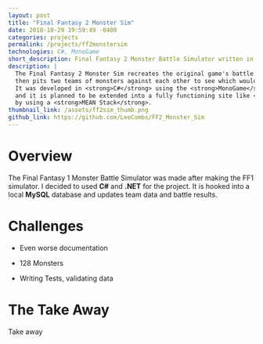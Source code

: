 ```yaml
---
layout: post
title: "Final Fantasy 2 Monster Sim"
date: 2018-10-29 19:59:49 -0400
categories: projects
permalink: /projects/ff2monstersim
technologies: C#, MonoGame
short_description: Final Fantasy 2 Monster Battle Simulator written in <strong>C#</strong> and <strong>.NET</strong>, and has a <strong>MySQL</strong> backend.
description: |
  The Final Fantasy 2 Monster Sim recreates the original game's battle system
  then pits two teams of monsters against each other to see which would win. <br/>
  It was developed in <strong>C#</strong> using the <strong>MonoGame</strong> engine
  and it is planned to be extended into a fully functioning site like <a href="http://saltybet.com/">SaltyBet</a> 
  by using a <strong>MEAN Stack</strong>.
thumbnail_link: /assets/ff2sim_thumb.png
github_link: https://github.com/LeeCombs/FF2_Monster_Sim
---
```


# Overview
The Final Fantasy 1 Monster Battle Simulator was made after making the FF1 simulator. I decided to used **C#** and **.NET** for the project. It is hooked into a local **MySQL** database and updates team data and battle results.

# Challenges
- Even worse documentation

- 128 Monsters

- Writing Tests, validating data

# The Take Away
Take away
